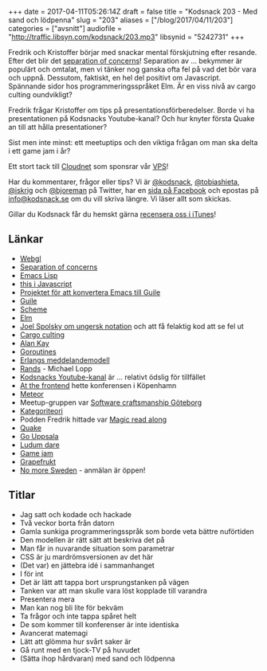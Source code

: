 +++
date = 2017-04-11T05:26:14Z
draft = false
title = "Kodsnack 203 - Med sand och lödpenna"
slug = "203"
aliases = ["/blog/2017/04/11/203"]
categories = ["avsnitt"]
audiofile = "http://traffic.libsyn.com/kodsnack/203.mp3"
libsynid = "5242731"
+++

Fredrik och Kristoffer börjar med snackar mental förskjutning efter resande. Efter det blir det [separation of concerns](https://en.wikipedia.org/wiki/Separation_of_concerns)! Separation av … bekymmer är populärt och omtalat, men vi tänker nog ganska ofta fel på vad det bör vara och uppnå. Dessutom, faktiskt, en hel del positivt om Javascript. Spännande sidor hos programmeringsspråket Elm. Är en viss nivå av cargo culting oundvikligt?

Fredrik frågar Kristoffer om tips på presentationsförberedelser. Borde vi ha presentationen på Kodsnacks Youtube-kanal? Och hur knyter första Quake an till att hålla presentationer?

Sist men inte minst: ett meetuptips och den viktiga frågan om man ska delta i ett game jam i år?

Ett stort tack till [Cloudnet](http://www.cloudnet.se) som sponsrar vår [VPS](http://en.wikipedia.org/wiki/Virtual_private_server)!

Har du kommentarer, frågor eller tips? Vi är [@kodsnack](https://www.twitter.com/kodsnack), [@tobiashieta](https://www.twitter.com/tobiashieta), [@iskrig](https://www.twitter.com/iskrig) och [@bjoreman](https://www.twitter.com/bjoreman) på Twitter, har en [sida på Facebook](https://www.facebook.com/kodsnack) och epostas på [info@kodsnack.se](mailto:info@kodsnack.se) om du vill skriva längre. Vi läser allt som skickas.

Gillar du Kodsnack får du hemskt gärna [recensera oss i iTunes](http://itunes.apple.com/se/podcast/kodsnack/id561631498?l=en)!

## Länkar ##
* [Webgl](https://en.wikipedia.org/wiki/WebGL)
* [Separation of concerns](https://en.wikipedia.org/wiki/Separation_of_concerns)
* [Emacs Lisp](https://en.wikipedia.org/wiki/Emacs_Lisp)
* [this i Javascript](https://developer.mozilla.org/en-US/docs/Web/JavaScript/Reference/Operators/this)
* [Projektet för att konvertera Emacs till Guile](https://www.emacswiki.org/emacs/GuileEmacs)
* [Guile](https://en.wikipedia.org/wiki/GNU_Guile#Guile_Scheme)
* [Scheme](https://en.wikipedia.org/wiki/Scheme_%28programming_language%29)
* [Elm](https://en.wikipedia.org/wiki/Elm_%28programming_language%29)
* [Joel Spolsky om ungersk notation](https://www.joelonsoftware.com/2005/05/11/making-wrong-code-look-wrong/) och att få felaktig kod att se fel ut
* [Cargo culting](https://en.wikipedia.org/wiki/Cargo_cult)
* [Alan Kay](https://en.wikipedia.org/wiki/Alan_Kay)
* [Goroutines](https://tour.golang.org/concurrency/1)
* [Erlangs meddelandemodell](http://trigonakis.com/blog/2011/05/26/introduction-to-erlang-message-passing/)
* [Rands](http://randsinrepose.com/) - Michael Lopp
* [Kodsnacks Youtube-kanal](https://www.youtube.com/channel/UClPP0280--K96x4JndxzC1Q) är … relativt ödslig för tillfället
* [At the frontend](http://atthefrontend.dk/) hette konferensen i Köpenhamn
* [Meteor](https://en.wikipedia.org/wiki/Meteor_%28web_framework%29)
* Meetup-gruppen var [Software craftsmanship Göteborg](https://www.meetup.com/Software-Craftsmanship-Goteborg/)
* [Kategoriteori](https://en.wikipedia.org/wiki/Category_theory)
* Podden Fredrik hittade var [Magic read along](http://www.magicreadalong.com/)
* [Quake](https://en.wikipedia.org/wiki/Quake_%28video_game%29)
* [Go Uppsala](https://www.meetup.com/Go-Uppsala)
* [Ludum dare](http://ludumdare.com/compo/)
* [Game jam](https://en.wikipedia.org/wiki/Game_jam)
* [Grapefrukt](https://twitter.com/grapefrukt/)
* [No more Sweden](http://nomoresweden.com/) - anmälan är öppen!

## Titlar ##
* Jag satt och kodade och hackade
* Två veckor borta från datorn
* Gamla sunkiga programmeringsspråk som borde veta bättre nuförtiden
* Den modellen är rätt sätt att beskriva det på
* Man får in nuvarande situation som parametrar
* CSS är ju mardrömsversionen av det här
* (Det var) en jättebra idé i sammanhanget
* I för int
* Det är lätt att tappa bort ursprungstanken på vägen
* Tanken var att man skulle vara löst kopplade till varandra
* Presentera mera
* Man kan nog bli lite för bekväm
* Ta frågor och inte tappa spåret helt
* De som kommer till konferenser är inte identiska
* Avancerat matemagi
* Lätt att glömma hur svårt saker är
* Gå runt med en tjock-TV på huvudet
* (Sätta ihop hårdvaran) med sand och lödpenna